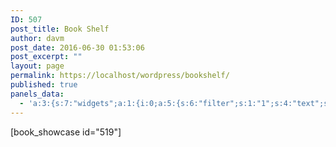 ```yaml
---
ID: 507
post_title: Book Shelf
author: davm
post_date: 2016-06-30 01:53:06
post_excerpt: ""
layout: page
permalink: https://localhost/wordpress/bookshelf/
published: true
panels_data:
  - 'a:3:{s:7:"widgets";a:1:{i:0;a:5:{s:6:"filter";s:1:"1";s:4:"text";s:31:"<p>[book_showcase id="519"]</p>";s:5:"title";s:0:"";s:4:"type";s:6:"visual";s:11:"panels_info";a:7:{s:5:"class";s:31:"SiteOrigin_Widget_Editor_Widget";s:3:"raw";b:0;s:4:"grid";i:0;s:4:"cell";i:0;s:2:"id";i:0;s:9:"widget_id";s:36:"b817aa5c-73a9-4812-856e-5d42e771c534";s:5:"style";a:0:{}}}}s:5:"grids";a:1:{i:0;a:2:{s:5:"cells";i:1;s:5:"style";a:0:{}}}s:10:"grid_cells";a:1:{i:0;a:2:{s:4:"grid";i:0;s:6:"weight";i:1;}}}'
---
```

[book_showcase id="519"]